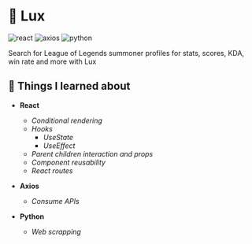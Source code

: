 

# 🌈 Lux
<img src="https://img.shields.io/badge/-react-lightblue" alt="react" style="max-width: 100%;"> <img src="https://img.shields.io/badge/-axios-white" alt="axios" style="max-width: 100%;"> <img src="https://img.shields.io/badge/-python-blue" alt="python" style="max-width: 100%;"> 

 Search for League of Legends summoner profiles for stats, scores, KDA, win rate and more with Lux

## 🚀 Things I learned about
- **React**

  - *Conditional rendering*
  - *Hooks*
    - *UseState*
    - *UseEffect*
  - *Parent children interaction and props*
  - *Component reusability*
  - *React routes*

- **Axios**

  - *Consume APIs*
  
- **Python**

  - *Web scrapping*
